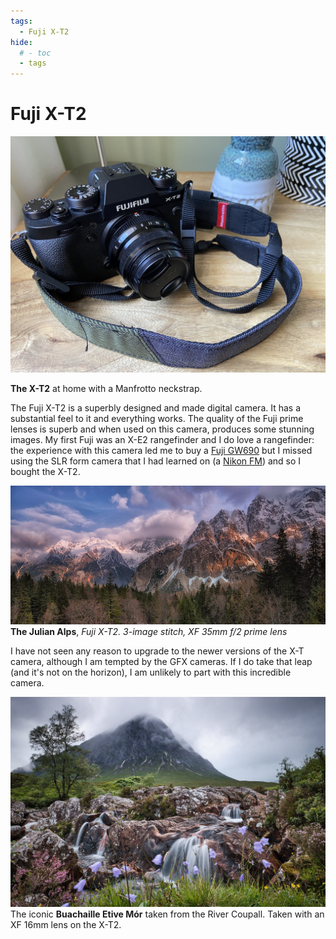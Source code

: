 ```yaml
---
tags: 
  - Fuji X-T2
hide:
  # - toc
  - tags
---
```


# Fuji X-T2

![](/img/IMG_9748.jpeg)

**The X-T2** at home with a Manfrotto neckstrap.

The Fuji X-T2 is a superbly designed and made digital camera. It has a substantial feel to it and everything works. The quality of the Fuji prime lenses is superb and when used on this camera, produces some stunning images. My first Fuji was an X-E2 rangefinder and I do love a rangefinder: the experience with this camera led me to buy a [Fuji GW690](../Cameras/fuji-gw690ii) but I missed using the SLR form camera that I had learned on (a [Nikon FM](../Cameras/nikon-fm)) and so I bought the X-T2.

![](/img/47090179834_cb210348da_b.jpg)
**The Julian Alps**, *Fuji X-T2. 3-image stitch, XF 35mm f/2 prime lens*

I have not seen any reason to upgrade to the newer versions of the X-T camera, although I am tempted by the GFX cameras. If I do take that leap (and it's not on the horizon), I am unlikely to part with this incredible camera.

![](/img/DSF7297.jpg)
The iconic **Buachaille Etive Mór** taken from the River Coupall. Taken with an XF 16mm lens on the X-T2.
